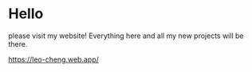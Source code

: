 # Hello
please visit my website! Everything here and all my new projects will be there.

https://leo-cheng.web.app/
